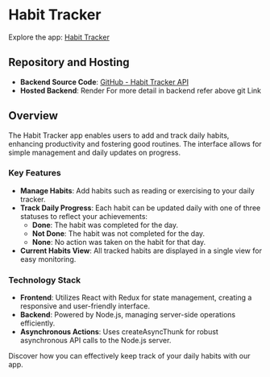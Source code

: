 # Habit Tracker

Explore the app: [Habit Tracker](https://habit-tracker-theta-ten.vercel.app/)

## Repository and Hosting
- **Backend Source Code**: [GitHub - Habit Tracker API](https://github.com/ravi1104/habitTrackerAPI)
- **Hosted Backend**: Render For more detail in backend refer above git Link

## Overview
The Habit Tracker app enables users to add and track daily habits, enhancing productivity and fostering good routines. The interface allows for simple management and daily updates on progress.

### Key Features
- **Manage Habits**: Add habits such as reading or exercising to your daily tracker.
- **Track Daily Progress**: Each habit can be updated daily with one of three statuses to reflect your achievements:
  - **Done**: The habit was completed for the day.
  - **Not Done**: The habit was not completed for the day.
  - **None**: No action was taken on the habit for that day.
- **Current Habits View**: All tracked habits are displayed in a single view for easy monitoring.

### Technology Stack
- **Frontend**: Utilizes React with Redux for state management, creating a responsive and user-friendly interface.
- **Backend**: Powered by Node.js, managing server-side operations efficiently.
- **Asynchronous Actions**: Uses createAsyncThunk for robust asynchronous API calls to the Node.js server.

Discover how you can effectively keep track of your daily habits with our app.